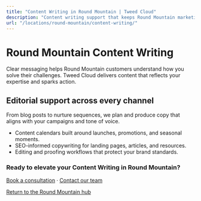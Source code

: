 ```yaml
---
title: "Content Writing in Round Mountain | Tweed Cloud"
description: "Content writing support that keeps Round Mountain marketing channels fresh."
url: "/locations/round-mountain/content-writing/"
---
```


# Round Mountain Content Writing

Clear messaging helps Round Mountain customers understand how you solve their challenges. Tweed Cloud delivers content that reflects your expertise and sparks action.

## Editorial support across every channel

From blog posts to nurture sequences, we plan and produce copy that aligns with your campaigns and tone of voice.

- Content calendars built around launches, promotions, and seasonal moments.
- SEO-informed copywriting for landing pages, articles, and resources.
- Editing and proofing workflows that protect your brand standards.

### Ready to elevate your Content Writing in Round Mountain?

[Book a consultation](/consultation/) · [Contact our team](/contact/)

[Return to the Round Mountain hub](/locations/round-mountain/)
